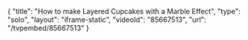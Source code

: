 {
    "title": "How to make Layered Cupcakes with a Marble Effect",
    "type": "solo",
    "layout": "iframe-static",
    "videoId": "85667513",
    "url": "\/tvpembed\/85667513"
}
